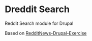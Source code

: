 Dreddit Search
==========================

Reddit Search module for Drupal

Based on [RedditNews-Drupal-Exercise](https://github.com/henrikwebdev/RedditNews-Drupal-Exercise)
